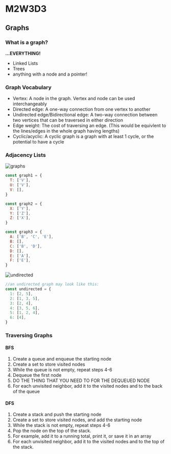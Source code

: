 # M2W3D3

## Graphs

### What is a graph?

**...EVERYTHING!**

- Linked Lists
- Trees
- anything with a node and a pointer!

### Graph Vocabulary

- Vertex: A node in the graph. Vertex and node can be used interchangeably
- Directed edge: A one-way connection from one vertex to another
- Undirected edge/Bidirectional edge: A two-way connection between two vertices
  that can be traversed in either direction
- Edge weight: The cost of traversing an edge. (This would be equivlent to the
  lines/edges in the whole graph having lengths)
- Cyclic/acyclic: A cyclic graph is a graph with at least 1 cycle, or the
  potential to have a cycle

### Adjacency Lists

![graphs](https://s3-us-west-1.amazonaws.com/appacademy-open-assets/data_structures_algorithms/graphs/images/graphs.png)

```js
const graph1 = {
  T: ['V'],
  U: ['V'],
  V: [],
}

const graph2 = {
  X: ['Y'],
  Y: ['Z'],
  Z: ['X'],
}

const graph3 = {
  A: ['B', 'C', 'E'],
  B: [],
  C: ['B', 'D'],
  D: [],
  E: ['A'],
  F: ['E'],
}
```

![undirected](https://appacademy-open-assets.s3-us-west-1.amazonaws.com/Modular-Curriculum/content/computer-science/images/basic_graph.svg)

```js
//an undirected graph may look like this:
const undirected = {
  1: [2, 5],
  2: [1, 3, 5],
  3: [2, 4],
  4: [3, 5, 6],
  5: [1, 2, 4],
  6: [4],
}
```

### Traversing Graphs

#### BFS

1. Create a queue and enqueue the starting node
2. Create a set to store visited nodes
3. While the queue is not empty, repeat steps 4-6
4. Dequeue the first node
5. DO THE THING THAT YOU NEED TO FOR THE DEQUEUED NODE
6. For each unvisited neighbor, add it to the visited nodes and to the back of
   the queue

#### DFS

1. Create a stack and push the starting node
2. Create a set to store visited nodes, and add the starting node
3. While the stack is not empty, repeat steps 4-6
4. Pop the node on the top of the stack.
5. For example, add it to a running total, print it, or save it in an array
6. For each unvisited neighbor, add it to the visited nodes and to the top
   of the stack.
